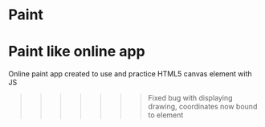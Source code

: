 # Paint
Paint like online app
=======
Online paint app created to use and practice HTML5 canvas element with JS
>>>>>>> Fixed bug with displaying drawing, coordinates now bound to element

